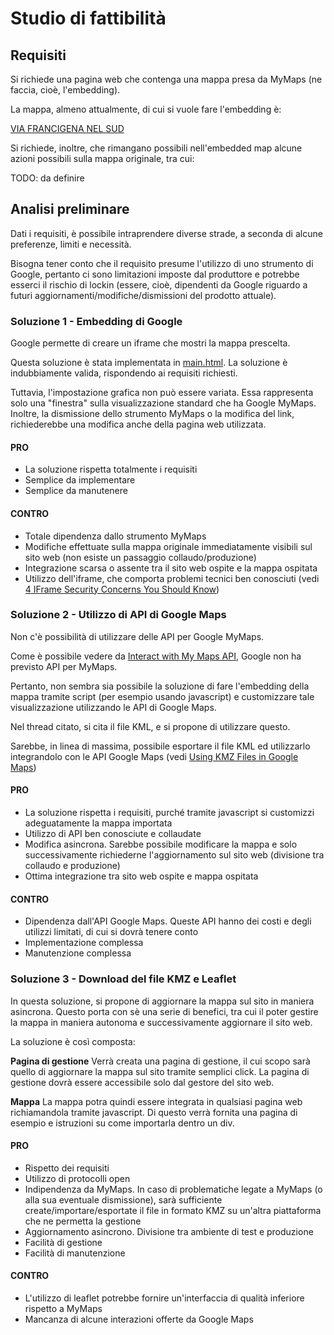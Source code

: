 # Studio di fattibilità

## Requisiti

Si richiede una pagina web che contenga una mappa presa da MyMaps (ne faccia, cioè, l'embedding).

La mappa, almeno attualmente, di cui si vuole fare l'embedding è:

[VIA FRANCIGENA NEL SUD](https://www.google.com/maps/d/embed?mid=1rvOLHX9E5e4QFM2vXRhxbbdn7xSyMDon&ehbc=2E312F)

Si richiede, inoltre, che rimangano possibili nell'embedded map alcune azioni possibili sulla mappa originale, tra cui:

TODO: da definire


## Analisi preliminare

Dati i requisiti, è possibile intraprendere diverse strade, a seconda di alcune preferenze, limiti e necessità.

Bisogna tener conto che il requisito presume l'utilizzo di uno strumento di Google, pertanto ci sono limitazioni imposte dal produttore e potrebbe esserci il rischio di lockin (essere, cioè, dipendenti da Google riguardo a futuri aggiornamenti/modifiche/dismissioni del prodotto attuale).

### Soluzione 1 - Embedding di Google

Google permette di creare un iframe che mostri la mappa prescelta.

Questa soluzione è stata implementata in [main.html](./Soluzione%201/main.html).
La soluzione è indubbiamente valida, rispondendo ai requisiti richiesti.

Tuttavia, l'impostazione grafica non può essere variata. Essa rappresenta solo una "finestra" sulla visualizzazione standard che ha Google MyMaps.
Inoltre, la dismissione dello strumento MyMaps o la modifica del link, richiederebbe una modifica anche della pagina web utilizzata.

#### PRO
* La soluzione rispetta totalmente i requisiti
* Semplice da implementare
* Semplice da manutenere

#### CONTRO
* Totale dipendenza dallo strumento MyMaps
* Modifiche effettuate sulla mappa originale immediatamente visibili sul sito web (non esiste un passaggio collaudo/produzione)
* Integrazione scarsa o assente tra il sito web ospite e la mappa ospitata
* Utilizzo dell'iframe, che comporta problemi tecnici ben conosciuti (vedi [4 IFrame Security Concerns You Should Know](https://blog.bitsrc.io/4-security-concerns-with-iframes-every-web-developer-should-know-24c73e6a33e4))


### Soluzione 2 - Utilizzo di API di Google Maps

Non c'è possibilità di utilizzare delle API per Google MyMaps.

Come è possibile vedere da [Interact with My Maps API](https://support.google.com/maps/thread/22025555/interact-with-my-maps-api?hl=en), Google non ha previsto API per MyMaps.

Pertanto, non sembra sia possibile la soluzione di fare l'embedding della mappa tramite script (per esempio usando javascript) e customizzare tale visualizzazione utilizzando le API di Google Maps.

Nel thread citato, si cita il file KML, e si propone di utilizzare questo.

Sarebbe, in linea di massima, possibile esportare il file KML ed utilizzarlo integrandolo con le API Google Maps (vedi [Using KMZ Files in Google Maps](https://stackoverflow.com/questions/9810332/using-kmz-files-in-google-maps))


#### PRO
* La soluzione rispetta i requisiti, purché tramite javascript si customizzi adeguatamente la mappa importata
* Utilizzo di API ben conosciute e collaudate
* Modifica asincrona. Sarebbe possibile modificare la mappa e solo successivamente richiederne l'aggiornamento sul sito web (divisione tra collaudo e produzione)
* Ottima integrazione tra sito web ospite e mappa ospitata

#### CONTRO
* Dipendenza dall'API Google Maps. Queste API hanno dei costi e degli utilizzi limitati, di cui si dovrà tenere conto
* Implementazione complessa
* Manutenzione complessa


### Soluzione 3 - Download del file KMZ e Leaflet

In questa soluzione, si propone di aggiornare la mappa sul sito in maniera asincrona.
Questo porta con sè una serie di benefici, tra cui il poter gestire la mappa in maniera autonoma e successivamente aggiornare il sito web.

La soluzione è così composta:

**Pagina di gestione**
Verrà creata una pagina di gestione, il cui scopo sarà quello di aggiornare la mappa sul sito tramite semplici click. La pagina di gestione dovrà essere accessibile solo dal gestore del sito web.

**Mappa**
La mappa potra quindi essere integrata in qualsiasi pagina web richiamandola tramite javascript.
Di questo verrà fornita una pagina di esempio e istruzioni su come importarla dentro un div.

#### PRO
* Rispetto dei requisiti
* Utilizzo di protocolli open
* Indipendenza da MyMaps. In caso di problematiche legate a MyMaps (o alla sua eventuale dismissione), sarà sufficiente create/importare/esportate il file in formato KMZ su un'altra piattaforma che ne permetta la gestione
* Aggiornamento asincrono. Divisione tra ambiente di test e produzione
* Facilità di gestione
* Facilità di manutenzione

#### CONTRO
* L'utilizzo di leaflet potrebbe fornire un'interfaccia di qualità inferiore rispetto a MyMaps
* Mancanza di alcune interazioni offerte da Google Maps



